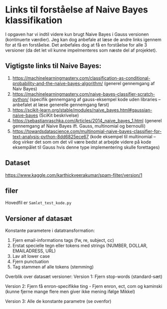# Links til forståelse af Naive Bayes klassifikation

I opgaven har vi indtil videre kun brugt Naive Bayes i Gauss versionen (kontinuerte værdier). Jeg kan dog anbefale at læse de andre links igennem for at få en forståelse. Det anbefales dog at få en forståelse for alle 3 versioner (da det let vil kunne impelmenteres som næste del af projektet).

## Vigtigste links til Naive Bayes:
1.	https://machinelearningmastery.com/classification-as-conditional-probability-and-the-naive-bayes-algorithm/ (generel gennemgang af Naiv Bayes)
2.	https://machinelearningmastery.com/naive-bayes-classifier-scratch-python/ (specifik gennemgang af gauss-eksempel kode uden libraries – anbefalet at læse generelle gennemgang først)
3.	https://scikit-learn.org/stable/modules/naive_bayes.html#gaussian-naive-bayes (SciKit beskrivelse)
4.	https://sebastianraschka.com/Articles/2014_naive_bayes_1.html (generel gennemgang af Naive Bayes ift. Gauss, multinomial og bernoulli)
5.	https://towardsdatascience.com/multinomial-naive-bayes-classifier-for-text-analysis-python-8dd6825ece67 (kode eksempel til multinomial – dog virker det som om det vil være bedst at arbejde videre på kode eksempålet til Gauss hvis denne type implementering skulle forettages)

## Dataset
https://www.kaggle.com/karthickveerakumar/spam-filter/version/1

## filer
Hovedfil er `Samlet_test_kode.py`

## Versioner af datasæt
Konstante parametere i datatransformation:
1.	Fjern email-informations tags (fw, re, subject, cc)
2.	Erstat specielle tegn eller tokens med strings (NUMBER, DOLLAR, EMAILADRESS, URL)
3.	Lav alt lower case
4.	Fjern punctuation 
5.	Tag stammen af alle tokens (stemming)

Overblik over datasæt versioner:
Version 1: Fjern stop-words (standard-sæt)

Version 2: Fjern få enron-specifikke ting  - Fjern enron, ect, com og kaminski (kunne fjerne mange flere men giver ikke mening ifølge Mikkel)

Version 3: Alle de konstante parametre (se ovenfor)
